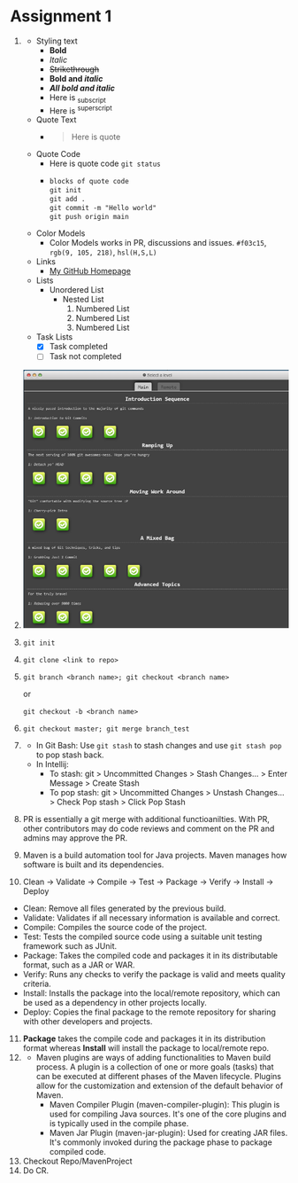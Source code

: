 # Assignment 1

1. 
    - Styling text
        - **Bold**
        - *Italic*
        - ~~Strikethrough~~
        - **Bold and _italic_**
        - ***All bold and italic***
        - Here is <sub>subscript</sub>
        - Here is <sup>superscript</sup>
    - Quote Text
        - > Here is quote
    - Quote Code
        - Here is quote code `git status`
        -   ```
            blocks of quote code
            git init
            git add .
            git commit -m "Hello world"
            git push origin main
            ```
    - Color Models
        - Color Models works in PR, discussions and issues. `#f03c15`, `rgb(9, 105, 218)`, `hsl(H,S,L)`
    - Links
        - [My GitHub Homepage](https://github.com/frank-z-chen)
    - Lists
        - Unordered List
            - Nested List
                1. Numbered List
                2. Numbered List
                3. Numbered List
    - Task Lists
        - [x] Task completed
        - [ ] Task not completed

2. ![Proof of practicing Git](./git_practice.png)
3. `git init`
4. `git clone <link to repo>`
5.  `git branch <branch name>; git checkout <branch name>`
    
    or
    
    `git checkout -b <branch name>` 
6. `git checkout master; git merge branch_test`
7. - In Git Bash: Use `git stash` to stash changes and use `git stash pop` to pop stash back.
   - In Intellij: 
     - To stash: git > Uncommitted Changes > Stash Changes... > Enter Message > Create Stash
     - To pop stash: git > Uncommitted Changes > Unstash Changes... > Check Pop stash > Click Pop Stash
8. PR is essentially a git merge with additional functioanilties. With PR, other contributors may do code reviews and comment on the PR and admins may approve the PR.
9. Maven is a build automation tool for Java projects. Maven manages how software is built and its dependencies. 
10. Clean -> Validate -> Compile -> Test -> Package -> Verify -> Install -> Deploy
- Clean: Remove all files generated by the previous build.
- Validate: Validates if all necessary information is available and correct.
- Compile: Compiles the source code of the project.
- Test: Tests the compiled source code using a suitable unit testing framework such as JUnit.
- Package: Takes the compiled code and packages it in its distributable format, such as a JAR or WAR.
- Verify: Runs any checks to verify the package is valid and meets quality criteria.
- Install: Installs the package into the local/remote repository, which can be used as a dependency in other projects locally.
- Deploy: Copies the final package to the remote repository for sharing with other developers and projects.
11. **Package** takes the compile code and packages it in its distribution format whereas **Install** will install the package to local/remote repo.
12. - Maven plugins are ways of adding functionalities to Maven build process. A plugin is a collection of one or more goals (tasks) that can be executed at different phases of the Maven lifecycle. Plugins allow for the customization and extension of the default behavior of Maven.
        - Maven Compiler Plugin (maven-compiler-plugin): This plugin is used for compiling Java sources. It's one of the core plugins and is typically used in the compile phase.
        - Maven Jar Plugin (maven-jar-plugin): Used for creating JAR files. It's commonly invoked during the package phase to package compiled code.
13. Checkout Repo/MavenProject
14. Do CR.
